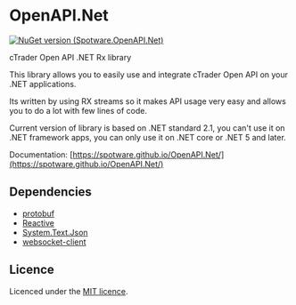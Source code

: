 # OpenAPI.Net

[![NuGet version (Spotware.OpenAPI.Net)](https://buildstats.info/nuget/Spotware.OpenAPI.Net)](https://www.nuget.org/packages/Spotware.OpenAPI.Net/)

cTrader Open API .NET Rx library

This library allows you to easily use and integrate cTrader Open API on your .NET applications.

Its written by using RX streams so it makes API usage very easy and allows you to do a lot with few lines of code.

Current version of library is based on .NET standard 2.1, you can't use it on .NET framework apps, you can only use it on .NET core or .NET 5 and later.

Documentation: [https://spotware.github.io/OpenAPI.Net/](https://spotware.github.io/OpenAPI.Net/)

## Dependencies

* [protobuf](https://github.com/protocolbuffers/protobuf)
* [Reactive](https://github.com/dotnet/reactive)
* [System.Text.Json](https://www.nuget.org/packages/System.Text.Json/)
* [websocket-client](https://github.com/Marfusios/websocket-client)

## Licence

Licenced under the [MIT licence](LICENSE).
